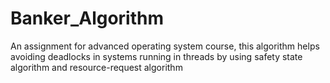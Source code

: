 # Banker_Algorithm
An assignment for advanced operating system course, this algorithm helps avoiding deadlocks in systems running in threads by using safety state algorithm and resource-request algorithm
